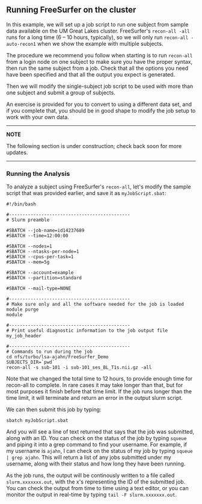 ## Running FreeSurfer on the cluster

In this example, we will set up a job script to run one subject from
sample data available on the UM Great Lakes cluster.  FreeSurfer's
`recon-all -all` runs for a long time (6 &ndash; 10 hours, typically),
so we will only run `recon-all -auto-recon1` when we show the example
with multiple subjects.

The procedure we recommend you follow when starting is to run `recon-all`
from a login node on one subject to make sure you have the proper syntax,
then run the same subject from a job.  Check that all the options you
need have been specified and that all the output you expect is generated.

Then we will modify the single-subject job script to be used with more
than one subject and submit a group of subjects.

An exercise is provided for you to convert to using a different data set,
and if you complete that, you should be in good shape to modify the
job setup to work with your own data.

---
**NOTE**

The following section is under construction; check back soon for more updates.

---

### Running the Analysis

To analyze a subject using FreeSurfer's `recon-all`, let's modify the sample 
script that was provided earlier, and save it as `myJobScript.sbat`:


```
#!/bin/bash

#---------------------------------------------
# Slurm preamble

#SBATCH --job-name=id14237689
#SBATCH --time=12:00:00

#SBATCH --nodes=1
#SBATCH --ntasks-per-node=1
#SBATCH --cpus-per-task=1
#SBATCH --mem=5g

#SBATCH --account=example
#SBATCH --partition=standard

#SBATCH --mail-type=NONE

#---------------------------------------------
# Make sure only and all the software needed for the job is loaded
module purge
module 

#---------------------------------------------
# Print useful diagnostic information to the job output file
my_job_header

#---------------------------------------------
# Commands to run during the job
cd nfs/turbo/lsa-ajahn/FreeSurfer_Demo
SUBJECTS_DIR=`pwd`
recon-all -s sub-101 -i sub-101_ses_BL_T1s.nii.gz -all
```

Note that we changed the total time to 12 hours, to provide enough time 
for recon-all to complete. In rare cases it may take longer than that, but
for most purposes it finish before that time limit. If the job runs longer
than the time limit, it will terminate and return an error in the output
slurm script.

We can then submit this job by typing:

```
sbatch myJobScript.sbat
```

And you will see a line of text returned that says that the job was submitted,
along with an ID. You can check on the status of the job by typing `squeue` and
piping it into a grep command to find your username. For example, if my username
is `ajahn`, I can check on the status of my job by typing `squeue | grep ajahn`.
This will return a list of any jobs submitted under my username, along with their
status and how long they have been running.

As the job runs, the output will be continously written to a file called
`slurm.xxxxxxx.out`, with the x's representing the ID of the submitted job. You
can check the output from time to time using a text editor, or you can monitor
the output in real-time by typing `tail -F slurm.xxxxxxx.out`.
